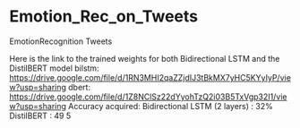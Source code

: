 # Emotion_Rec_on_Tweets
EmotionRecognition Tweets

Here is the link to the trained weights for both Bidirectional LSTM and the DistilBERT model
bilstm: https://drive.google.com/file/d/1RN3MHI2qaZZjdIJ3tBkMX7yHC5KYyIyP/view?usp=sharing
dbert: https://drive.google.com/file/d/1Z8NClSz22dYyohTzQ2i03B5TxVgp32I1/view?usp=sharing
Accuracy acquired: 
Bidirectional LSTM (2 layers) : 32%
DistilBERT : 49 5
